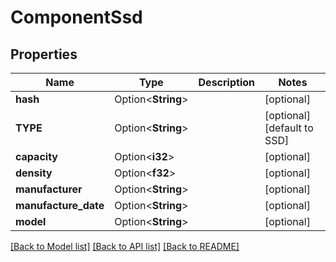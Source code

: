 # ComponentSsd

## Properties

Name | Type | Description | Notes
------------ | ------------- | ------------- | -------------
**hash** | Option<**String**> |  | [optional]
**TYPE** | Option<**String**> |  | [optional][default to SSD]
**capacity** | Option<**i32**> |  | [optional]
**density** | Option<**f32**> |  | [optional]
**manufacturer** | Option<**String**> |  | [optional]
**manufacture_date** | Option<**String**> |  | [optional]
**model** | Option<**String**> |  | [optional]

[[Back to Model list]](../README.md#documentation-for-models) [[Back to API list]](../README.md#documentation-for-api-endpoints) [[Back to README]](../README.md)


